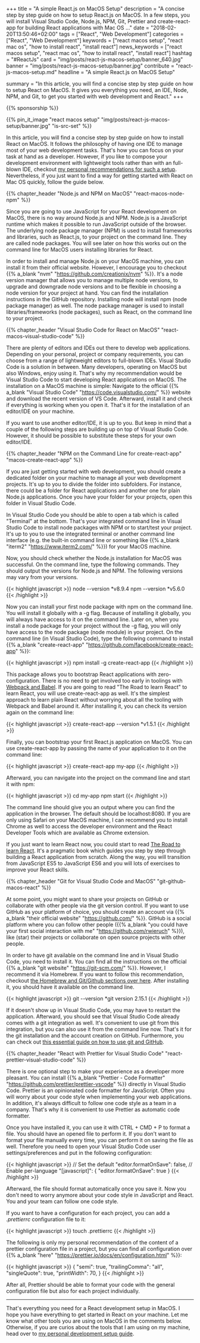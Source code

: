 +++
title = "A simple React.js on MacOS Setup"
description = "A concise step by step guide on how to setup React.js on MacOS. In a few steps, you will install Visual Studio Code, Node.js, NPM, Git, Prettier and create-react-app for building React applications with Mac OS ..."
date = "2018-02-20T13:50:46+02:00"
tags = ["React", "Web Development"]
categories = ["React", "Web Development"]
keywords = ["react macos setup", "react mac os", "how to install react", "install react"]
news_keywords = ["react macos setup", "react mac os", "how to install react", "install react"]
hashtag = "#ReactJs"
card = "img/posts/react-js-macos-setup/banner_640.jpg"
banner = "img/posts/react-js-macos-setup/banner.jpg"
contribute = "react-js-macos-setup.md"
headline = "A simple React.js on MacOS Setup"

summary = "In this article, you will find a concise step by step guide on how to setup React on MacOS. It gives you everything you need, an IDE, Node, NPM, and Git, to get you started with web development and React."
+++

{{% sponsorship %}}

{{% pin_it_image "react macos setup" "img/posts/react-js-macos-setup/banner.jpg" "is-src-set" %}}

In this article, you will find a concise step by step guide on how to install React on MacOS. It follows the philosophy of having one IDE to manage most of your web development tasks. That's how you can focus on your task at hand as a developer. However, if you like to compose your development environment with lightweight tools rather than with an full-blown IDE, checkout [my personal recommendations for such a setup](https://www.robinwieruch.de/developer-setup). Nevertheless, if you just want to find a way for getting started with React on Mac OS quickly, follow the guide below.

{{% chapter_header "Node.js and NPM on MacOS" "react-macos-node-npm" %}}

Since you are going to use JavaScript for your React development on MacOS, there is no way around Node.js and NPM. Node.js is a JavaScript runtime which makes it possible to run JavaScript outside of the browser. The underlying node package manager (NPM) is used to install frameworks and libraries, such as React.js, to your project on the command line. They are called node packages. You will see later on how this works out on the command line for MacOS users installing libraries for React.

In order to install and manage Node.js on your MacOS machine, you can install it from their official website. However, I encourage you to checkout {{% a_blank "nvm" "https://github.com/creationix/nvm" %}}. It's a node version manager that allows you to manage multiple node versions, to upgrade and downgrade node versions and to be flexible in choosing a node version for your project at hand. You can find the installation instructions in the GitHub repository. Installing node will install npm (node package manager) as well. The node package manager is used to install libraries/frameworks (node packages), such as React, on the command line to your project.

{{% chapter_header "Visual Studio Code for React on MacOS" "react-macos-visual-studio-code" %}}

There are plenty of editors and IDEs out there to develop web applications. Depending on your personal, project or company requirements, you can choose from a range of lightweight editors to full-blown IDEs. Visual Studio Code is a solution in between. Many developers, operating on MacOS but also Windows, enjoy using it. That's why my recommendation would be Visual Studio Code to start developing React applications on MacOS. The installation on a MacOS machine is simple: Navigate to the official {{% a_blank "Visual Studio Code" "https://code.visualstudio.com/" %}} website and download the recent version of VS Code. Afterward, install it and check if everything is working when you open it. That's it for the installation of an editor/IDE on your machine.

If you want to use another editor/IDE, it is up to you. But keep in mind that a couple of the following steps are building up on top of Visual Studio Code. However, it should be possible to substitute these steps for your own editor/IDE.

{{% chapter_header "NPM on the Command Line for create-react-app" "macos-create-react-app" %}}

If you are just getting started with web development, you should create a dedicated folder on your machine to manage all your web development projects. It's up to you to divide the folder into subfolders. For instance, there could be a folder for React applications and another one for plain Node.js applications. Once you have your folder for your projects, open this folder in Visual Studio Code.

In Visual Studio Code you should be able to open a tab which is called "Terminal" at the bottom. That's your integrated command line in Visual Studio Code to install node packages with NPM or to start/test your project. It's up to you to use the integrated terminal or another command line interface (e.g. the built-in command line or something like {{% a_blank "iterm2" "https://www.iterm2.com/" %}}) for your MacOS machine.

Now, you should check whether the Node.js installation for MacOS was successful. On the command line, type the following commands. They should output the versions for Node.js and NPM. The following versions may vary from your versions.

{{< highlight javascript >}}
node --version
*v8.9.4
npm --version
*v5.6.0
{{< /highlight >}}

Now you can install your first node package with npm on the command line. You will install it globally with a -g flag. Because of installing it globally, you will always have access to it on the command line. Later on, when you install a node package for your project without the -g flag, you will only have access to the node package (node module) in your project. On the command line (in Visual Studio Code), type the following command to install {{% a_blank "create-react-app" "https://github.com/facebook/create-react-app" %}}:

{{< highlight javascript >}}
npm install -g create-react-app
{{< /highlight >}}

This package allows you to bootstrap React applications with zero-configuration. There is no need to get involved too early in toolings with [Webpack and Babel](https://github.com/rwieruch/minimal-react-webpack-babel-setup). If you are going to read "The Road to learn React" to learn React, you will use create-react-app as well. It's the simplest approach to learn plain React without worrying about all the tooling with Webpack and Babel around it. After installing it, you can check its version again on the command line:

{{< highlight javascript >}}
create-react-app --version
*v1.5.1
{{< /highlight >}}

Finally, you can bootstrap your first React.js application on MacOS. You can use create-react-app by passing the name of your application to it on the command line:

{{< highlight javascript >}}
create-react-app my-app
{{< /highlight >}}

Afterward, you can navigate into the project on the command line and start it with npm:

{{< highlight javascript >}}
cd my-app
npm start
{{< /highlight >}}

The command line should give you an output where you can find the application in the browser. The default should be localhost:8080. If you are only using Safari on your MacOS machine, I can recommend you to install Chrome as well to access the developer environment and the React Developer Tools which are available as Chrome extension.

If you just want to learn React now, you could start to read [The Road to learn React](https://www.robinwieruch.de/the-road-to-learn-react/). It's a pragmatic book which guides you step by step through building a React application from scratch. Along the way, you will transition from JavaScript ES5 to JavaScript ES6 and you will lots of exercises to improve your React skills.

{{% chapter_header "Git for Visual Studio Code and MacOS" "git-github-macos-react" %}}

At some point, you might want to share your projects on GitHub or collaborate with other people via the git version control. If you want to use GitHub as your platform of choice, you should create an account via {{% a_blank "their official website" "https://github.com/" %}}. GitHub is a social platform where you can follow other people ({{% a_blank "you could have your first social interaction with me" "https://github.com/rwieruch" %}}), like (star) their projects or collaborate on open source projects with other people.

In order to have git available on the command line and in Visual Studio Code, you need to install it. You can find all the instructions on the official {{% a_blank "git website" "https://git-scm.com/" %}}. However, I recommend it via Homebrew. If you want to follow this recommendation, checkout [the Homebrew and Git/Github sections over here](https://www.robinwieruch.de/developer-setup). After installing it, you should have it available on the command line.

{{< highlight javascript >}}
git --version
*git version 2.15.1
{{< /highlight >}}

If it doesn't show up in Visual Studio Code, you may have to restart the application. Afterward, you should see that Visual Studio Code already comes with a git integration as well. It's convenient to use git from this integration, but you can also use it from the command line now. That's it for the git installation and the account creation on GitHub. Furthermore, you can check out [this essential guide on how to use git and GitHub](https://www.robinwieruch.de/git-essential-commands/).

{{% chapter_header "React with Prettier for Visual Studio Code" "react-prettier-visual-studio-code" %}}

There is one optional step to make your experience as a developer more pleasant. You can install {{% a_blank "Prettier - Code Formatter" "https://github.com/prettier/prettier-vscode" %}} directly in Visual Studio Code. Prettier is an opinionated code formatter for JavaScript. Often you will worry about your code style when implementing your web applications. In addition, it's always difficult to follow one code style as a team in a company. That's why it is convenient to use Prettier as automatic code formatter.

Once you have installed it, you can use it with CTRL + CMD + P to format a file. You should have an opened file to perform it. If you don't want to format your file manually every time, you can perform it on saving the file as well. Therefore you need to open your Visual Studio Code user settings/preferences and put in the following configuration:

{{< highlight javascript >}}
// Set the default
"editor.formatOnSave": false,
// Enable per-language
"[javascript]": {
    "editor.formatOnSave": true
}
{{< /highlight >}}

Afterward, the file should format automatically once you save it. Now you don't need to worry anymore about your code style in JavaScript and React. You and your team can follow one code style.

If you want to have a configuration for each project, you can add a *.prettierrc* configuration file to it:

{{< highlight javascript >}}
touch .prettierrc
{{< /highlight >}}

The following is only my personal recommendation of the content of a prettier configuration file in a project, but you can find all configuration over {{% a_blank "here" "https://prettier.io/docs/en/configuration.html" %}}:

{{< highlight javascript >}}
{
  "semi": true,
  "trailingComma": "all",
  "singleQuote": true,
  "printWidth": 70,
}
{{< /highlight >}}

After all, Prettier should be able to format your code with the general configuration file but also for each project individually.

<hr class="section-divider">

That's everything you need for a React development setup in MacOS. I hope you have everything to get started in React on your machine. Let me know what other tools you are using on MacOS in the comments below. Otherwise, if you are curios about the tools that I am using on my machine, head over to [my personal development setup guide](https://www.robinwieruch.de/developer-setup).
